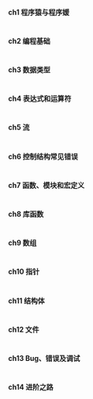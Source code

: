 #### **ch1 程序猿与程序媛**

```

```

#### **ch2 编程基础**

```

```

#### **ch3 数据类型**

```

```

#### **ch4 表达式和运算符**

```

```

#### **ch5 流**

```

```

#### **ch6 控制结构常见错误**

```

```

#### **ch7 函数、模块和宏定义**

```

```

#### **ch8 库函数**

```

```

#### **ch9 数组**

```

```

#### **ch10 指针**

```

```

#### **ch11 结构体**

```

```

#### **ch12 文件**

```

```

#### **ch13 Bug、错误及调试**

```

```

#### **ch14 进阶之路**

```

```



